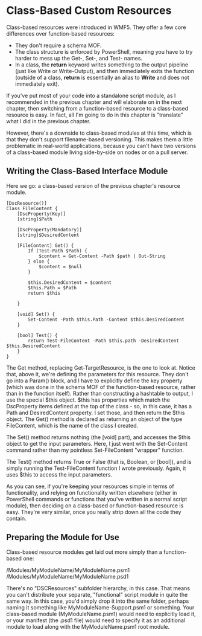 # Class-Based Custom Resources
Class-based resources were introduced in WMF5. They offer a few core differences over function-based resources:

* They don't require a schema MOF.
* The class structure is enforced by PowerShell, meaning you have to try harder to mess up the Get-, Set-, and Test- names.
* In a class, the **return** keyword writes something to the output pipeline (just like Write or Write-Output), and then immediately exits the function (outside of a class, **return** is essentially an alias to **Write** and does not immediately exit).

If you've put most of your code into a standalone script module, as I recommended in the previous chapter and will elaborate on in the next chapter, then switching from a function-based resource to a class-based resource is easy. In fact, all I'm going to do in this chapter is "translate" what I did in the previous chapter.

However, there's a downside to class-based modules at this time, which is that they don't support filename-based versioning. This makes them a little problematic in real-world applications, because you can't have two versions of a class-based module living side-by-side on nodes or on a pull server. 

## Writing the Class-Based Interface Module
Here we go: a class-based version of the previous chapter's resource module.

```
[DscResource()]
Class FileContent {
	[DscProperty(Key)]
	[string]$Path
	
	[DscProperty(Mandatory)]
	[string]$DesiredContent
	
	[FileContent] Get() {
	    If (Test-Path $Path) {
        	$content = Get-Content -Path $path | Out-String
    	} else {
      	  	$content = $null
    	}
		
		$this.DesiredContent = $content
		$this.Path = $Path
		return $this
	
	}
	
	[void] Set() {
		Set-Content -Path $this.Path -Content $this.DesiredContent
	}
	
	[bool] Test() {
		return Test-FileContent -Path $this.path -DesiredContent $this.DesiredContent
	}
}
```

The Get method, replacing Get-TargetResource, is the one to look at. Notice that, above it, we're defining the parameters for this resource. They don't go into a Param() block, and I have to explicitly define the key property (which was done in the schema MOF of the function-based resource, rather than in the function itself). Rather than constructing a hashtable to output, I use the special $this object. $this has properties which match the DscProperty items defined at the top of the class - so, in this case, it has a Path and DesiredContent property. I set those, and then return the $this object. The Get() method is declared as returning an object of the type FileContent, which is the name of the class I created.

The Set() method returns nothing (the [void] part), and accesses the $this object to get the input parameters. Here, I just went with the Set-Content command rather than my pointless Set-FileContent "wrapper" function.

The Test() method returns True or False (that is, Boolean, or [bool]), and is simply running the Test-FileContent function I wrote previously. Again, it uses $this to access the input parameters.

As you can see, if you're keeping your resources simple in terms of functionality, and relying on functionality written elsewhere (either in PowerShell commands or functions that you've written in a normal script module), then deciding on a class-based or function-based resource is easy. They're very similar, once you really strip down all the code they contain.

## Preparing the Module for Use
Class-based resource modules get laid out more simply than a function-based one:

/Modules/MyModuleName/MyModuleName.psm1
/Modules/MyModuleName/MyModuleName.psd1

There's no "DSCResources" subfolder hierarchy, in this case. That means you can't distribute your separate, "functional" script module in quite the same way. In this case, you'd simply drop it into the same folder, perhaps naming it something like MyModuleName-Support.psm1 or something. Your class-based module (MyModuleName.psm1) would need to explicitly load it, or your manifest (the .psd1 file) would need to specify it as an additional module to load along with the MyModuleName.psm1 root module. 

